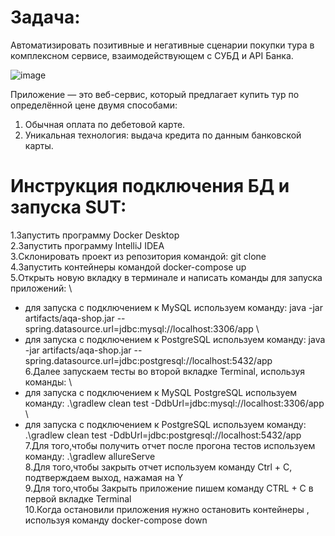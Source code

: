 
# Задача:
Автоматизировать позитивные и негативные сценарии покупки тура в комплексном сервисе, взаимодействующем с СУБД и API Банка.

![image](https://user-images.githubusercontent.com/111686304/222439553-cbfff26c-3e61-4461-8b5a-5c60c15eaabc.png)

Приложение — это веб-сервис, который предлагает купить тур по определённой цене двумя способами:
1. Обычная оплата по дебетовой карте.
2. Уникальная технология: выдача кредита по данным банковской карты.

# Инструкция подключения БД и запуска SUT:
1.Запустить программу Docker Desktop \
2.Запустить программу IntelliJ IDEA \
3.Склонировать проект из репозитория командой: git clone \
4.Запустить контейнеры командой docker-compose up \
5.Открыть новую вкладку в терминале и написать команды для запуска приложений: \
   * для запуска с подключением к MySQL используем команду: java -jar artifacts/aqa-shop.jar --spring.datasource.url=jdbc:mysql://localhost:3306/app \
   * для запуска с подключением к PostgreSQL используем команду: java -jar artifacts/aqa-shop.jar --spring.datasource.url=jdbc:postgresql://localhost:5432/app \
6.Далее запускаем тесты во второй вкладке Terminal, используя команды: \
   * для запуска с подключением к MySQL PostgreSQL используем команду: .\gradlew clean test -DdbUrl=jdbc:mysql://localhost:3306/app \
   * для запуска с подключением к PostgreSQL используем команду: .\gradlew clean test -DdbUrl=jdbc:postgresql://localhost:5432/app \
7.Для того,чтобы получить отчет после прогона тестов используем команду: .\gradlew allureServe \
8.Для того,чтобы закрыть отчет используем команду Ctrl + C, подтверждаем выход, нажамая на Y \
9.Для того,чтобы Закрыть приложение пишем команду  CTRL + C в первой вкладке Terminal \
10.Когда остановили приложения нужно остановить контейнеры , используя команду docker-compose down
